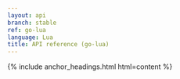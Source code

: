 ```yaml
---
layout: api
branch: stable
ref: go-lua
language: Lua
title: API reference (go-lua)
---
```

{% include anchor_headings.html html=content %}